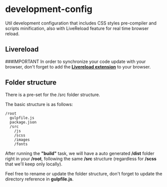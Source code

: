 # development-config
Util development configuration that includes CSS styles pre-compiler and scripts minification, also with LiveReload feature for real time browser reload.

## Livereload
###IMPORTANT
In order to synchronize your code update with your browser, don't forget to add the **<a href="http://livereload.com/extensions/" target="_blank">Livereload extension</a>** to your browser.

## Folder structure

There is a pre-set for the /src folder structure.

The basic structure is as follows:
```
/root
  gulpfile.js
  package.json
  /src
    /js
    /scss
    /images
    /fonts
```
After running the **"build"** task, we will have a auto generated __/dist__ folder right in your __/root__, following the same __/src__ structure (regardless for __/scss__ that we'll keep only locally).

Feel free to rename or update the folder structure, don't forget to update the directory reference in **gulpfile.js**.
